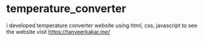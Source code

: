 # temperature_converter
i developed temperature converter website using html, css, javascript to see the website visit https://tanveerkakar.me/
